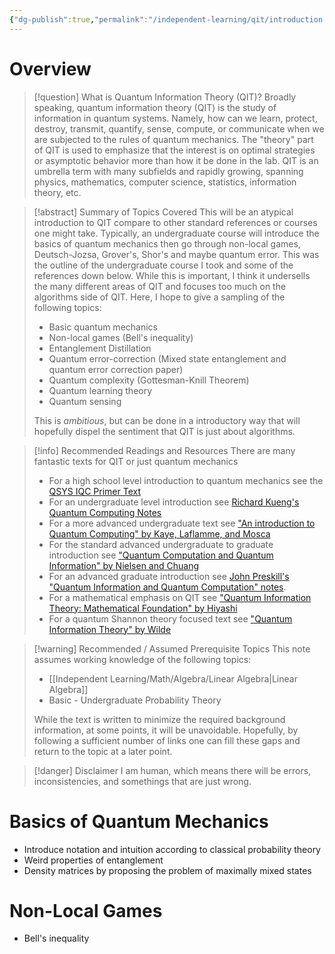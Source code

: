 ```yaml
---
{"dg-publish":true,"permalink":"/independent-learning/qit/introduction-to-quantum-information-theory/","created":"2025-03-14T19:49:35.777-06:00","updated":"2025-04-12T22:10:54.829-06:00"}
---
```


# Overview

> [!question] What is Quantum Information Theory (QIT)?
> Broadly speaking, quantum information theory (QIT) is the study of information in quantum systems. Namely, how can we learn, protect, destroy, transmit, quantify, sense, compute, or communicate when we are subjected to the rules of quantum mechanics. The "theory" part of QIT is used to emphasize that the interest is on optimal strategies or asymptotic behavior more than how it be done in the lab. QIT is an umbrella term with many subfields and rapidly growing, spanning physics, mathematics, computer science, statistics, information theory, etc.

> [!abstract] Summary of Topics Covered
> This will be an atypical introduction to QIT compare to other standard references or courses one might take. Typically, an undergraduate course will introduce the basics of quantum mechanics then go through non-local games, Deutsch-Jozsa, Grover's, Shor's and maybe quantum error. This was the outline of the undergraduate course I took and some of the references down below. While this is important, I think it undersells the many different areas of QIT and focuses too much on the algorithms side of QIT. Here, I hope to give a sampling of the following topics:
> - Basic quantum mechanics
> - Non-local games (Bell's inequality)
> - Entanglement Distillation
> - Quantum error-correction (Mixed state entanglement and quantum error correction paper)
> - Quantum complexity (Gottesman-Knill Theorem)
> - Quantum learning theory
> - Quantum sensing
>   
> This is *ambitious*, but can be done in a introductory way that will hopefully dispel the sentiment that QIT is just about algorithms.

> [!info] Recommended Readings and Resources
> There are many fantastic texts for QIT or just quantum mechanics
> - For a high school level introduction to quantum mechanics see the [QSYS IQC Primer Text](https://uwaterloo.ca/institute-for-quantum-computing/sites/default/files/uploads/files/mathematics_qm_v23_qsys.pdf)
> - For an undergraduate level introduction see [Richard Kueng's Quantum Computing Notes](https://www.jku.at/fileadmin/gruppen/180/2024_kueng_quantum_computing.pdf)
> - For a more advanced undergraduate text see ["An introduction to Quantum Computing" by Kaye, Laflamme, and Mosca](https://books.google.com/books/about/An_Introduction_to_Quantum_Computing.html?id=gLFQAAAAMAAJ)
> - For the standard advanced undergraduate to graduate introduction see ["Quantum Computation and Quantum Information" by Nielsen and Chuang](https://www.cambridge.org/highereducation/books/quantum-computation-and-quantum-information/01E10196D0A682A6AEFFEA52D53BE9AE)
> - For an advanced graduate introduction see [John Preskill's "Quantum Information and Quantum Computation" notes](https://www.lorentz.leidenuniv.nl/quantumcomputers/literature/preskill_1_to_6.pdf).
> - For a mathematical emphasis on QIT see ["Quantum Information Theory: Mathematical Foundation" by Hiyashi](https://link.springer.com/book/10.1007/978-3-662-49725-8F) 
> - For a quantum Shannon theory focused text see ["Quantum Information Theory" by Wilde](https://www.cambridge.org/core/books/quantum-information-theory/9DC2CA59F45636D4F0F30D971B677623)


> [!warning] Recommended / Assumed Prerequisite Topics
> This note assumes working knowledge of the following topics:
> - [[Independent Learning/Math/Algebra/Linear Algebra\|Linear Algebra]]
> - Basic - Undergraduate Probability Theory
>
> While the text is written to minimize the required background information, at some points, it will be unavoidable. Hopefully, by following a sufficient number of links one can fill these gaps and return to the topic at a later point.

> [!danger] Disclaimer
> I am human, which means there will be errors, inconsistencies, and somethings that are just wrong.


# Basics of Quantum Mechanics

- Introduce notation and intuition according to classical probability theory
- Weird properties of entanglement
- Density matrices by proposing the problem of maximally mixed states

# Non-Local Games
- Bell's inequality
